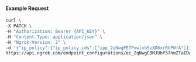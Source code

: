<!-- Code generated for API Clients. DO NOT EDIT. -->

#### Example Request

```bash
curl \
-X PATCH \
-H "Authorization: Bearer {API_KEY}" \
-H "Content-Type: application/json" \
-H "Ngrok-Version: 2" \
-d '{"ip_policy":{"ip_policy_ids":["ipp_2qNwgFE7PxwlxhSvXD6xrRbPWfA"]}}' \
https://api.ngrok.com/endpoint_configurations/ec_2qNwgCBMJUbf57hmZTaIDwZbGsi
```
